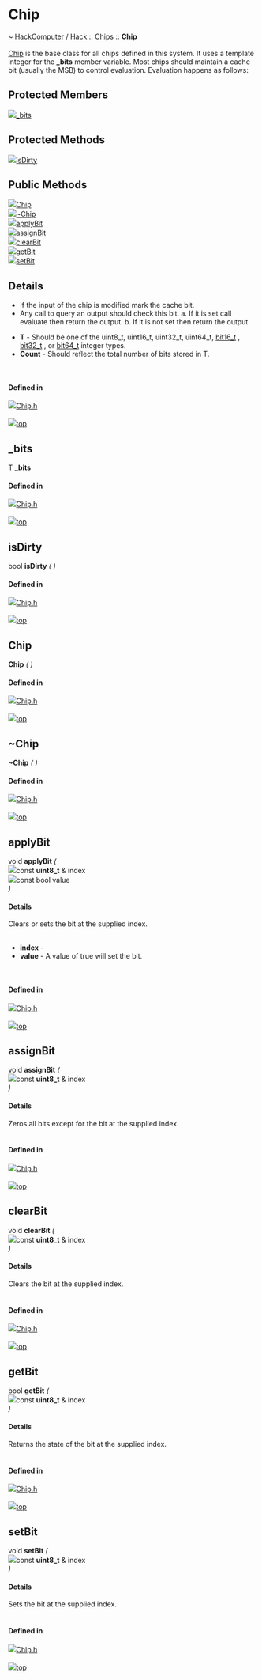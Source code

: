 <a id="chip"></a>
<h1>Chip</h1>
<a id="a00993"></a>
<a href="https://github.com/CharlesCarley/HackComputer#~">~</a>
<a href="index.md#index">HackComputer</a>
<span class="inline-text">/</span>
<a href="a00897.md#hack">Hack</a>
<span class="inline-text">::</span>
<a href="a00899.md#chips">Chips</a>
<span class="inline-text">::</span>
<span class="bold-text"><b>Chip</b></span>
<br/>
<br/>
<a href="a00993.md#chip">Chip</a>
<span class="inline-text"> is the base class for all chips defined in this system. It uses a template integer for the </span>
<span class="bold-text"><b>_bits</b></span>
<span class="inline-text"> member variable. Most chips should maintain a cache bit (usually the MSB) to control evaluation. Evaluation happens as follows: </span>
<br/>
<a id="protected-members"></a>
<h2>Protected Members</h2>
<span class="icon-list-item"><a href="#_bits" class="icon-list-item"><img src="../images/class.svg" class="icon-list-item"/><span class="icon-list-item">_bits</span>
</a>
</span>
<br/>
<a id="protected-methods"></a>
<h2>Protected Methods</h2>
<span class="icon-list-item"><a href="#isdirty" class="icon-list-item"><img src="../images/class.svg" class="icon-list-item"/><span class="icon-list-item">isDirty</span>
</a>
</span>
<br/>
<a id="public-methods"></a>
<h2>Public Methods</h2>
<span class="icon-list-item"><a href="#chip" class="icon-list-item"><img src="../images/class.svg" class="icon-list-item"/><span class="icon-list-item">Chip</span>
</a>
</span>
<br/>
<span class="icon-list-item"><a href="#~chip" class="icon-list-item"><img src="../images/class.svg" class="icon-list-item"/><span class="icon-list-item">~Chip</span>
</a>
</span>
<br/>
<span class="icon-list-item"><a href="#applybit" class="icon-list-item"><img src="../images/class.svg" class="icon-list-item"/><span class="icon-list-item">applyBit</span>
</a>
</span>
<br/>
<span class="icon-list-item"><a href="#assignbit" class="icon-list-item"><img src="../images/class.svg" class="icon-list-item"/><span class="icon-list-item">assignBit</span>
</a>
</span>
<br/>
<span class="icon-list-item"><a href="#clearbit" class="icon-list-item"><img src="../images/class.svg" class="icon-list-item"/><span class="icon-list-item">clearBit</span>
</a>
</span>
<br/>
<span class="icon-list-item"><a href="#getbit" class="icon-list-item"><img src="../images/class.svg" class="icon-list-item"/><span class="icon-list-item">getBit</span>
</a>
</span>
<br/>
<span class="icon-list-item"><a href="#setbit" class="icon-list-item"><img src="../images/class.svg" class="icon-list-item"/><span class="icon-list-item">setBit</span>
</a>
</span>
<br/>
<a id="details"></a>
<h2>Details</h2>
<ul>
<li><span class="inline-text">If the input of the chip is modified mark the cache bit.</span>
</li>
<li><span class="inline-text">Any call to query an output should check this bit. a. If it is set call evaluate then return the output. b. If it is not set then return the output. </span>
</li>
</ul>
<ul>
<li><span class="bold-text"><b>T</b></span>
<span class="inline-text"> - </span>
<span class="inline-text">Should be one of the uint8_t, uint16_t, uint32_t, uint64_t, </span>
<a href="a00977.md#bit16_t">bit16_t</a>
<span class="inline-text">, </span>
<a href="a00981.md#bit32_t">bit32_t</a>
<span class="inline-text">, or </span>
<a href="a00985.md#bit64_t">bit64_t</a>
<span class="inline-text"> integer types. </span>
</li>
<li><span class="bold-text"><b>Count</b></span>
<span class="inline-text"> - </span>
<span class="inline-text">Should reflect the total number of bits stored in T. </span>
</li>
</ul>
<br/>
<a id="defined-in"></a>
<h4>Defined in</h4>
<span class="icon-list-item"><a href="https://github.com/CharlesCarley/HackComputer/blob/master/Source/Chips/Chip.h#L48" class="icon-list-item"><img src="../images/file.svg" class="icon-list-item"/><span class="icon-list-item">Chip.h</span>
</a>
</span>
<br/>
<br/>
<span class="icon-list-item"><a href="#chip" class="icon-list-item"><img src="../images/jumpToTop.svg" class="icon-list-item"/><span class="icon-list-item">top</span>
</a>
</span>
<a id="_bits"></a>
<h2>_bits</h2>
<span class="inline-text">T</span>
<span class="bold-text"><b>_bits</b></span>
<br/>
<a id="defined-in"></a>
<h4>Defined in</h4>
<span class="icon-list-item"><a href="https://github.com/CharlesCarley/HackComputer/blob/master/Source/Chips/Chip.h#L52" class="icon-list-item"><img src="../images/file.svg" class="icon-list-item"/><span class="icon-list-item">Chip.h</span>
</a>
</span>
<br/>
<br/>
<span class="icon-list-item"><a href="#chip" class="icon-list-item"><img src="../images/jumpToTop.svg" class="icon-list-item"/><span class="icon-list-item">top</span>
</a>
</span>
<br/>
<a id="isdirty"></a>
<h2>isDirty</h2>
<span class="inline-text">bool</span>
<span class="bold-text"><b>isDirty</b></span>
<span class="italic-text"><i>(</i></span>
<span class="italic-text"><i>)</i></span>
<a id="defined-in"></a>
<h4>Defined in</h4>
<span class="icon-list-item"><a href="https://github.com/CharlesCarley/HackComputer/blob/master/Source/Chips/Chip.h#L50" class="icon-list-item"><img src="../images/file.svg" class="icon-list-item"/><span class="icon-list-item">Chip.h</span>
</a>
</span>
<br/>
<br/>
<span class="icon-list-item"><a href="#chip" class="icon-list-item"><img src="../images/jumpToTop.svg" class="icon-list-item"/><span class="icon-list-item">top</span>
</a>
</span>
<br/>
<a id="chip"></a>
<h2>Chip</h2>
<span class="bold-text"><b>Chip</b></span>
<span class="italic-text"><i>(</i></span>
<span class="italic-text"><i>)</i></span>
<a id="defined-in"></a>
<h4>Defined in</h4>
<span class="icon-list-item"><a href="https://github.com/CharlesCarley/HackComputer/blob/master/Source/Chips/Chip.h#L55" class="icon-list-item"><img src="../images/file.svg" class="icon-list-item"/><span class="icon-list-item">Chip.h</span>
</a>
</span>
<br/>
<br/>
<span class="icon-list-item"><a href="#chip" class="icon-list-item"><img src="../images/jumpToTop.svg" class="icon-list-item"/><span class="icon-list-item">top</span>
</a>
</span>
<br/>
<a id="~chip"></a>
<h2>~Chip</h2>
<span class="bold-text"><b>~Chip</b></span>
<span class="italic-text"><i>(</i></span>
<span class="italic-text"><i>)</i></span>
<a id="defined-in"></a>
<h4>Defined in</h4>
<span class="icon-list-item"><a href="https://github.com/CharlesCarley/HackComputer/blob/master/Source/Chips/Chip.h#L57" class="icon-list-item"><img src="../images/file.svg" class="icon-list-item"/><span class="icon-list-item">Chip.h</span>
</a>
</span>
<br/>
<br/>
<span class="icon-list-item"><a href="#chip" class="icon-list-item"><img src="../images/jumpToTop.svg" class="icon-list-item"/><span class="icon-list-item">top</span>
</a>
</span>
<br/>
<a id="applybit"></a>
<h2>applyBit</h2>
<span class="inline-text">void</span>
<span class="bold-text"><b>applyBit</b></span>
<span class="italic-text"><i>(</i></span>
<div class="paragraph">
<span class="paragraph"><img src="../images/horSpace24px.svg"/><span class="inline-text">const </span>
<span class="bold-text"><b>uint8_t</b></span>
<span class="inline-text"> &amp;</span>
<span class="inline-text">index</span>
</span>
</div>
<div class="paragraph">
<span class="paragraph"><img src="../images/horSpace24px.svg"/><span class="inline-text">const bool</span>
<span class="inline-text">value</span>
</span>
</div>
<span class="italic-text"><i>)</i></span>
<a id="details"></a>
<h4>Details</h4>
<span class="inline-text">Clears or sets the bit at the supplied index. </span>
<br/>
<br/>
<ul>
<li><span class="bold-text"><b>index</b></span>
<span class="inline-text"> - </span>
</li>
<li><span class="bold-text"><b>value</b></span>
<span class="inline-text"> - </span>
<span class="inline-text">A value of true will set the bit.</span>
</li>
</ul>
<br/>
<a id="defined-in"></a>
<h4>Defined in</h4>
<span class="icon-list-item"><a href="https://github.com/CharlesCarley/HackComputer/blob/master/Source/Chips/Chip.h#L84" class="icon-list-item"><img src="../images/file.svg" class="icon-list-item"/><span class="icon-list-item">Chip.h</span>
</a>
</span>
<br/>
<br/>
<span class="icon-list-item"><a href="#chip" class="icon-list-item"><img src="../images/jumpToTop.svg" class="icon-list-item"/><span class="icon-list-item">top</span>
</a>
</span>
<br/>
<a id="assignbit"></a>
<h2>assignBit</h2>
<span class="inline-text">void</span>
<span class="bold-text"><b>assignBit</b></span>
<span class="italic-text"><i>(</i></span>
<div class="paragraph">
<span class="paragraph"><img src="../images/horSpace24px.svg"/><span class="inline-text">const </span>
<span class="bold-text"><b>uint8_t</b></span>
<span class="inline-text"> &amp;</span>
<span class="inline-text">index</span>
</span>
</div>
<span class="italic-text"><i>)</i></span>
<a id="details"></a>
<h4>Details</h4>
<span class="inline-text">Zeros all bits except for the bit at the supplied index. </span>
<br/>
<br/>
<a id="defined-in"></a>
<h4>Defined in</h4>
<span class="icon-list-item"><a href="https://github.com/CharlesCarley/HackComputer/blob/master/Source/Chips/Chip.h#L72" class="icon-list-item"><img src="../images/file.svg" class="icon-list-item"/><span class="icon-list-item">Chip.h</span>
</a>
</span>
<br/>
<br/>
<span class="icon-list-item"><a href="#chip" class="icon-list-item"><img src="../images/jumpToTop.svg" class="icon-list-item"/><span class="icon-list-item">top</span>
</a>
</span>
<br/>
<a id="clearbit"></a>
<h2>clearBit</h2>
<span class="inline-text">void</span>
<span class="bold-text"><b>clearBit</b></span>
<span class="italic-text"><i>(</i></span>
<div class="paragraph">
<span class="paragraph"><img src="../images/horSpace24px.svg"/><span class="inline-text">const </span>
<span class="bold-text"><b>uint8_t</b></span>
<span class="inline-text"> &amp;</span>
<span class="inline-text">index</span>
</span>
</div>
<span class="italic-text"><i>)</i></span>
<a id="details"></a>
<h4>Details</h4>
<span class="inline-text">Clears the bit at the supplied index. </span>
<br/>
<br/>
<a id="defined-in"></a>
<h4>Defined in</h4>
<span class="icon-list-item"><a href="https://github.com/CharlesCarley/HackComputer/blob/master/Source/Chips/Chip.h#L77" class="icon-list-item"><img src="../images/file.svg" class="icon-list-item"/><span class="icon-list-item">Chip.h</span>
</a>
</span>
<br/>
<br/>
<span class="icon-list-item"><a href="#chip" class="icon-list-item"><img src="../images/jumpToTop.svg" class="icon-list-item"/><span class="icon-list-item">top</span>
</a>
</span>
<br/>
<a id="getbit"></a>
<h2>getBit</h2>
<span class="inline-text">bool</span>
<span class="bold-text"><b>getBit</b></span>
<span class="italic-text"><i>(</i></span>
<div class="paragraph">
<span class="paragraph"><img src="../images/horSpace24px.svg"/><span class="inline-text">const </span>
<span class="bold-text"><b>uint8_t</b></span>
<span class="inline-text"> &amp;</span>
<span class="inline-text">index</span>
</span>
</div>
<span class="italic-text"><i>)</i></span>
<a id="details"></a>
<h4>Details</h4>
<span class="inline-text">Returns the state of the bit at the supplied index. </span>
<br/>
<br/>
<a id="defined-in"></a>
<h4>Defined in</h4>
<span class="icon-list-item"><a href="https://github.com/CharlesCarley/HackComputer/blob/master/Source/Chips/Chip.h#L62" class="icon-list-item"><img src="../images/file.svg" class="icon-list-item"/><span class="icon-list-item">Chip.h</span>
</a>
</span>
<br/>
<br/>
<span class="icon-list-item"><a href="#chip" class="icon-list-item"><img src="../images/jumpToTop.svg" class="icon-list-item"/><span class="icon-list-item">top</span>
</a>
</span>
<br/>
<a id="setbit"></a>
<h2>setBit</h2>
<span class="inline-text">void</span>
<span class="bold-text"><b>setBit</b></span>
<span class="italic-text"><i>(</i></span>
<div class="paragraph">
<span class="paragraph"><img src="../images/horSpace24px.svg"/><span class="inline-text">const </span>
<span class="bold-text"><b>uint8_t</b></span>
<span class="inline-text"> &amp;</span>
<span class="inline-text">index</span>
</span>
</div>
<span class="italic-text"><i>)</i></span>
<a id="details"></a>
<h4>Details</h4>
<span class="inline-text">Sets the bit at the supplied index. </span>
<br/>
<br/>
<a id="defined-in"></a>
<h4>Defined in</h4>
<span class="icon-list-item"><a href="https://github.com/CharlesCarley/HackComputer/blob/master/Source/Chips/Chip.h#L67" class="icon-list-item"><img src="../images/file.svg" class="icon-list-item"/><span class="icon-list-item">Chip.h</span>
</a>
</span>
<br/>
<br/>
<span class="icon-list-item"><a href="#chip" class="icon-list-item"><img src="../images/jumpToTop.svg" class="icon-list-item"/><span class="icon-list-item">top</span>
</a>
</span>
<br/>
</div>
</div>
</body>
</html>
